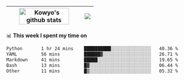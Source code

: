 | <a href="https://github.com/anuraghazra/github-readme-stats"><img width="85%" src="https://github-readme-stats.vercel.app/api?username=kowyo&show_icons=true&hide_border=true&theme=transparent" alt="Kowyo's github stats" /></a> | <a href="https://github.com/anuraghazra/github-readme-stats"><img align="center" src="https://github-readme-stats.vercel.app/api/top-langs/?username=kowyo&exclude_repo=Engineering-Competition-Robot,mobile-robot&hide=c,assembly,shaderlab,hlsl,mathematica,cmake&layout=compact&hide_border=true&theme=transparent" /></a> |
| ------------- | ------------- |

📊 **This week I spent my time on**
<!--START_SECTION:waka-->

```txt
Python       1 hr 24 mins    ██████████░░░░░░░░░░░░░░░   40.36 %
YAML         56 mins         ██████▓░░░░░░░░░░░░░░░░░░   26.71 %
Markdown     41 mins         █████░░░░░░░░░░░░░░░░░░░░   19.65 %
Bash         13 mins         █▓░░░░░░░░░░░░░░░░░░░░░░░   06.44 %
Other        11 mins         █▒░░░░░░░░░░░░░░░░░░░░░░░   05.32 %
```

<!--END_SECTION:waka-->
